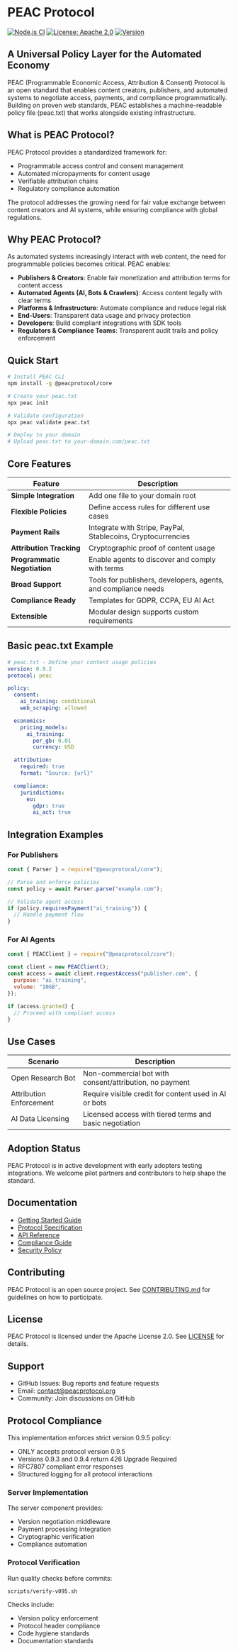 # PEAC Protocol

[![Node.js CI](https://github.com/peacprotocol/peac/actions/workflows/ci.yml/badge.svg)](https://github.com/peacprotocol/peac/actions/workflows/ci.yml)
[![License: Apache 2.0](https://img.shields.io/badge/License-Apache%202.0-blue.svg)](https://opensource.org/licenses/Apache-2.0)
[![Version](https://img.shields.io/badge/version-0.9.5-green.svg)](https://github.com/peacprotocol/peac/releases)

## A Universal Policy Layer for the Automated Economy

PEAC (Programmable Economic Access, Attribution & Consent) Protocol is an open standard that enables content creators, publishers, and automated systems to negotiate access, payments, and compliance programmatically. Building on proven web standards, PEAC establishes a machine-readable policy file (peac.txt) that works alongside existing infrastructure.

## What is PEAC Protocol?

PEAC Protocol provides a standardized framework for:

- Programmable access control and consent management
- Automated micropayments for content usage
- Verifiable attribution chains
- Regulatory compliance automation

The protocol addresses the growing need for fair value exchange between content creators and AI systems, while ensuring compliance with global regulations.

## Why PEAC Protocol?

As automated systems increasingly interact with web content, the need for programmable policies becomes critical. PEAC enables:

- **Publishers & Creators**: Enable fair monetization and attribution terms for content access
- **Automated Agents (AI, Bots & Crawlers)**: Access content legally with clear terms
- **Platforms & Infrastructure**: Automate compliance and reduce legal risk
- **End-Users**: Transparent data usage and privacy protection
- **Developers**: Build compliant integrations with SDK tools
- **Regulators & Compliance Teams**: Transparent audit trails and policy enforcement

## Quick Start

```bash
# Install PEAC CLI
npm install -g @peacprotocol/core

# Create your peac.txt
npx peac init

# Validate configuration
npx peac validate peac.txt

# Deploy to your domain
# Upload peac.txt to your-domain.com/peac.txt
```

## Core Features

| Feature                      | Description                                                    |
| ---------------------------- | -------------------------------------------------------------- |
| **Simple Integration**       | Add one file to your domain root                               |
| **Flexible Policies**        | Define access rules for different use cases                    |
| **Payment Rails**            | Integrate with Stripe, PayPal, Stablecoins, Cryptocurrencies   |
| **Attribution Tracking**     | Cryptographic proof of content usage                           |
| **Programmatic Negotiation** | Enable agents to discover and comply with terms                |
| **Broad Support**            | Tools for publishers, developers, agents, and compliance needs |
| **Compliance Ready**         | Templates for GDPR, CCPA, EU AI Act                            |
| **Extensible**               | Modular design supports custom requirements                    |

## Basic peac.txt Example

```yaml
# peac.txt - Define your content usage policies
version: 0.9.2
protocol: peac

policy:
  consent:
    ai_training: conditional
    web_scraping: allowed

  economics:
    pricing_models:
      ai_training:
        per_gb: 0.01
        currency: USD

  attribution:
    required: true
    format: "Source: {url}"

  compliance:
    jurisdictions:
      eu:
        gdpr: true
        ai_act: true
```

## Integration Examples

### For Publishers

```javascript
const { Parser } = require("@peacprotocol/core");

// Parse and enforce policies
const policy = await Parser.parse("example.com");

// Validate agent access
if (policy.requiresPayment("ai_training")) {
  // Handle payment flow
}
```

### For AI Agents

```javascript
const { PEACClient } = require("@peacprotocol/core");

const client = new PEACClient();
const access = await client.requestAccess("publisher.com", {
  purpose: "ai_training",
  volume: "10GB",
});

if (access.granted) {
  // Proceed with compliant access
}
```

## Use Cases

| Scenario                | Description                                             |
| ----------------------- | ------------------------------------------------------- |
| Open Research Bot       | Non-commercial bot with consent/attribution, no payment |
| Attribution Enforcement | Require visible credit for content used in AI or bots   |
| AI Data Licensing       | Licensed access with tiered terms and basic negotiation |

## Adoption Status

PEAC Protocol is in active development with early adopters testing integrations. We welcome pilot partners and contributors to help shape the standard.

## Documentation

- [Getting Started Guide](docs/getting-started.md)
- [Protocol Specification](spec.md)
- [API Reference](docs/api-reference.md)
- [Compliance Guide](docs/compliance-guide.md)
- [Security Policy](SECURITY.md)

## Contributing

PEAC Protocol is an open source project. See [CONTRIBUTING.md](CONTRIBUTING.md) for guidelines on how to participate.

## License

PEAC Protocol is licensed under the Apache License 2.0. See [LICENSE](LICENSE) for details.

## Support

- GitHub Issues: Bug reports and feature requests
- Email: contact@peacprotocol.org
- Community: Join discussions on GitHub

## Protocol Compliance

This implementation enforces strict version 0.9.5 policy:

- ONLY accepts protocol version 0.9.5
- Versions 0.9.3 and 0.9.4 return 426 Upgrade Required
- RFC7807 compliant error responses
- Structured logging for all protocol interactions

### Server Implementation

The server component provides:

- Version negotiation middleware
- Payment processing integration
- Cryptographic verification
- Compliance automation

### Protocol Verification

Run quality checks before commits:

```bash
scripts/verify-v095.sh
```

Checks include:

- Version policy enforcement
- Protocol header compliance
- Code hygiene standards
- Documentation standards
